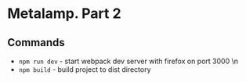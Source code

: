# Metalamp. Part 2

## Commands
+ ``` npm run dev ``` - start webpack dev server with firefox on port 3000 \n
+ ``` npm build ``` - build project to dist directory
